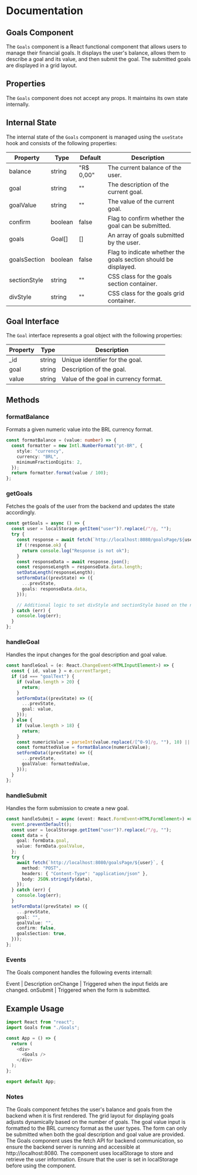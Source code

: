 # Documentation

## Goals Component

The `Goals` component is a React functional component that allows users to manage their financial goals. It displays the user's balance, allows them to describe a goal and its value, and then submit the goal. The submitted goals are displayed in a grid layout.

## Properties

The `Goals` component does not accept any props. It maintains its own state internally.

## Internal State

The internal state of the `Goals` component is managed using the `useState` hook and consists of the following properties:

| Property     | Type    | Default   | Description                                                     |
| ------------ | ------- | --------- | --------------------------------------------------------------- |
| balance      | string  | "R$ 0,00" | The current balance of the user.                                |
| goal         | string  | ""        | The description of the current goal.                            |
| goalValue    | string  | ""        | The value of the current goal.                                  |
| confirm      | boolean | false     | Flag to confirm whether the goal can be submitted.              |
| goals        | Goal[]  | []        | An array of goals submitted by the user.                        |
| goalsSection | boolean | false     | Flag to indicate whether the goals section should be displayed. |
| sectionStyle | string  | ""        | CSS class for the goals section container.                      |
| divStyle     | string  | ""        | CSS class for the goals grid container.                         |

## Goal Interface

The `Goal` interface represents a goal object with the following properties:

| Property | Type   | Description                           |
| -------- | ------ | ------------------------------------- |
| \_id     | string | Unique identifier for the goal.       |
| goal     | string | Description of the goal.              |
| value    | string | Value of the goal in currency format. |

## Methods

### formatBalance

Formats a given numeric value into the BRL currency format.

```typescript
const formatBalance = (value: number) => {
  const formatter = new Intl.NumberFormat("pt-BR", {
    style: "currency",
    currency: "BRL",
    minimumFractionDigits: 2,
  });
  return formatter.format(value / 100);
};
```

### getGoals

Fetches the goals of the user from the backend and updates the state accordingly.

```typescript
const getGoals = async () => {
  const user = localStorage.getItem("user")?.replace(/"/g, "");
  try {
    const response = await fetch(`http://localhost:8080/goalsPage/${user}`);
    if (!response.ok) {
      return console.log("Response is not ok");
    }
    const responseData = await response.json();
    const responseLength = responseData.data.length;
    setDataLength(responseLength);
    setFormData((prevState) => ({
      ...prevState,
      goals: responseData.data,
    }));

    // Additional logic to set divStyle and sectionStyle based on the number of goals
  } catch (err) {
    console.log(err);
  }
};
```

### handleGoal

Handles the input changes for the goal description and goal value.

```typescript
const handleGoal = (e: React.ChangeEvent<HTMLInputElement>) => {
  const { id, value } = e.currentTarget;
  if (id === "goalText") {
    if (value.length > 20) {
      return;
    }
    setFormData((prevState) => ({
      ...prevState,
      goal: value,
    }));
  } else {
    if (value.length > 18) {
      return;
    }
    const numericValue = parseInt(value.replace(/[^0-9]/g, ""), 10) || 0;
    const formattedValue = formatBalance(numericValue);
    setFormData((prevState) => ({
      ...prevState,
      goalValue: formattedValue,
    }));
  }
};
```

### handleSubmit

Handles the form submission to create a new goal.

```typescript
const handleSubmit = async (event: React.FormEvent<HTMLFormElement>) => {
  event.preventDefault();
  const user = localStorage.getItem("user")?.replace(/"/g, "");
  const data = {
    goal: formData.goal,
    value: formData.goalValue,
  };
  try {
    await fetch(`http://localhost:8080/goalsPage/${user}`, {
      method: "POST",
      headers: { "Content-Type": "application/json" },
      body: JSON.stringify(data),
    });
  } catch (err) {
    console.log(err);
  }
  setFormData((prevState) => ({
    ...prevState,
    goal: "",
    goalValue: "",
    confirm: false,
    goalsSection: true,
  }));
};
```

### Events

The Goals component handles the following events internall:

Event | Description
onChange | Triggered when the input fields are changed.
onSubmit | Triggered when the form is submitted.

## Example Usage

```typescript
import React from "react";
import Goals from "./Goals";

const App = () => {
  return (
    <div>
      <Goals />
    </div>
  );
};

export default App;
```

### Notes

The Goals component fetches the user's balance and goals from the backend when it is first rendered.
The grid layout for displaying goals adjusts dynamically based on the number of goals.
The goal value input is formatted to the BRL currency format as the user types.
The form can only be submitted when both the goal description and goal value are provided.
The Goals component uses the fetch API for backend communication, so ensure the backend server is running and accessible at http://localhost:8080.
The component uses localStorage to store and retrieve the user information. Ensure that the user is set in localStorage before using the component.
